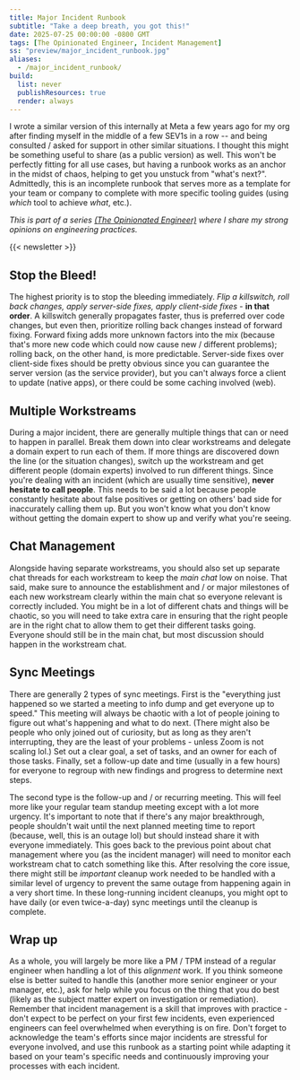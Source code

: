 ```yaml
---
title: Major Incident Runbook
subtitle: "Take a deep breath, you got this!"
date: 2025-07-25 00:00:00 -0800 GMT
tags: [The Opinionated Engineer, Incident Management]
ss: "preview/major_incident_runbook.jpg"
aliases:
  - /major_incident_runbook/
build:
  list: never
  publishResources: true
  render: always
---
```


I wrote a similar version of this internally at Meta a few years ago for my org after finding myself in the middle of a few SEV1s in a row -- and being consulted / asked for support in other similar situations. I thought this might be something useful to share (as a public version) as well. This won't be perfectly fitting for all use cases, but having a runbook works as an anchor in the midst of chaos, helping to get you unstuck from "what's next?". Admittedly, this is an incomplete runbook that serves more as a template for your team or company to complete with more specific tooling guides (using _which_ tool to achieve _what_, etc.).

_This is part of a series [(The Opinionated Engineer)](/blog/2025-05-04-the-opinionated-engineer/) where I share my strong opinions on engineering practices._

{{< newsletter >}}

## Stop the Bleed!

The highest priority is to stop the bleeding immediately. _Flip a killswitch, roll back changes, apply server-side fixes, apply client-side fixes_ - **in that order**. A killswitch generally propagates faster, thus is preferred over code changes, but even then, prioritize rolling back changes instead of forward fixing. Forward fixing adds more unknown factors into the mix (because that's more new code which could now cause new / different problems); rolling back, on the other hand, is more predictable. Server-side fixes over client-side fixes should be pretty obvious since you can guarantee the server version (as the service provider), but you can't always force a client to update (native apps), or there could be some caching involved (web).

## Multiple Workstreams

During a major incident, there are generally multiple things that can or need to happen in parallel. Break them down into clear workstreams and delegate a domain expert to run each of them. If more things are discovered down the line (or the situation changes), switch up the workstream and get different people (domain experts) involved to run different things. Since you're dealing with an incident (which are usually time sensitive), **never hesitate to call people**. This needs to be said a lot because people constantly hesitate about false positives or getting on others' bad side for inaccurately calling them up. But you won't know what you don't know without getting the domain expert to show up and verify what you're seeing.

## Chat Management

Alongside having separate workstreams, you should also set up separate chat threads for each workstream to keep the _main chat_ low on noise. That said, make sure to announce the establishment and / or major milestones of each new workstream clearly within the main chat so everyone relevant is correctly included. You might be in a lot of different chats and things will be chaotic, so you will need to take extra care in ensuring that the right people are in the right chat to allow them to get their different tasks going. Everyone should still be in the main chat, but most discussion should happen in the workstream chat.

## Sync Meetings

There are generally 2 types of sync meetings. First is the "everything just happened so we started a meeting to info dump and get everyone up to speed." This meeting will always be chaotic with a lot of people joining to figure out what's happening and what to do next. (There might also be people who only joined out of curiosity, but as long as they aren't interrupting, they are the least of your problems - unless Zoom is not scaling lol.) Set out a clear goal, a set of tasks, and an owner for each of those tasks. Finally, set a follow-up date and time (usually in a few hours) for everyone to regroup with new findings and progress to determine next steps.

The second type is the follow-up and / or recurring meeting. This will feel more like your regular team standup meeting except with a lot more urgency. It's important to note that if there's any major breakthrough, people shouldn't wait until the next planned meeting time to report (because, well, this is an outage lol) but should instead share it with everyone immediately. This goes back to the previous point about chat management where you (as the incident manager) will need to monitor each workstream chat to catch something like this. After resolving the core issue, there might still be _important_ cleanup work needed to be handled with a similar level of urgency to prevent the same outage from happening again in a very short time. In these long-running incident cleanups, you might opt to have daily (or even twice-a-day) sync meetings until the cleanup is complete.

## Wrap up

As a whole, you will largely be more like a PM / TPM instead of a regular engineer when handling a lot of this _alignment_ work. If you think someone else is better suited to handle this (another more senior engineer or your manager, etc.), ask for help while you focus on the thing that you do best (likely as the subject matter expert on investigation or remediation). Remember that incident management is a skill that improves with practice - don't expect to be perfect on your first few incidents, even experienced engineers can feel overwhelmed when everything is on fire. Don't forget to acknowledge the team's efforts since major incidents are stressful for everyone involved, and use this runbook as a starting point while adapting it based on your team's specific needs and continuously improving your processes with each incident.